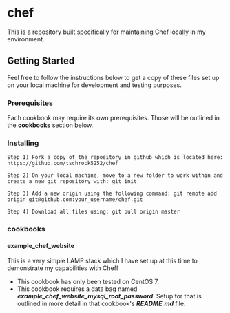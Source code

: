 # chef

This is a repository built specifically for maintaining Chef locally in my environment.

## Getting Started

Feel free to follow the instructions below to get a copy of these files set up on your local machine for development and testing purposes.

### Prerequisites

Each cookbook may require its own prerequisites. Those will be outlined in the **cookbooks** section below.

### Installing

```
Step 1) Fork a copy of the repository in github which is located here: https://github.com/tschrock5252/chef

Step 2) On your local machine, move to a new folder to work within and create a new git repository with: git init

Step 3) Add a new origin using the following command: git remote add origin git@github.com:your_username/chef.git

Step 4) Download all files using: git pull origin master
```

### cookbooks

#### example_chef_website

This is a very simple LAMP stack which I have set up at this time to demonstrate my capabilities with Chef!

* This cookbook has only been tested on CentOS 7.
* This cookbook requires a data bag named ***example_chef_website_mysql_root_password***. Setup for that is outlined in more detail in that cookbook's ***README.md*** file.

